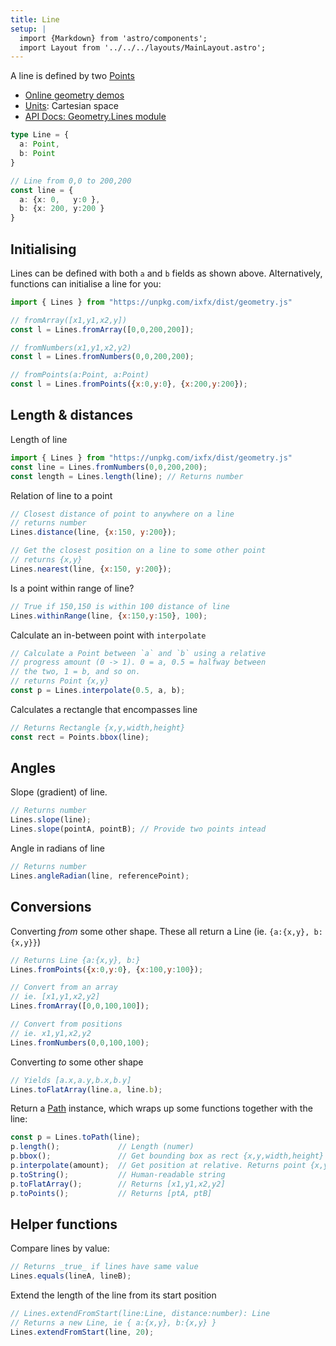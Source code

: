 ```yaml
---
title: Line
setup: |
  import {Markdown} from 'astro/components';
  import Layout from '../../../layouts/MainLayout.astro';
---
```


A line is defined by two [Points](./point)

* [Online geometry demos](https://clinth.github.io/ixfx-demos/geometry/)
* [Units](./units): Cartesian space
* [API Docs: Geometry.Lines module](https://clinth.github.io/ixfx/modules/Geometry.Lines.html)


```typescript
type Line = {
  a: Point,
  b: Point
}

// Line from 0,0 to 200,200
const line = {
  a: {x: 0,   y:0 },
  b: {x: 200, y:200 }
}
```

## Initialising

Lines can be defined with both `a` and `b` fields as shown above. Alternatively, functions can initialise a line for you:

```js
import { Lines } from "https://unpkg.com/ixfx/dist/geometry.js"

// fromArray([x1,y1,x2,y])
const l = Lines.fromArray([0,0,200,200]);

// fromNumbers(x1,y1,x2,y2)
const l = Lines.fromNumbers(0,0,200,200);

// fromPoints(a:Point, a:Point)
const l = Lines.fromPoints({x:0,y:0}, {x:200,y:200});
```

## Length & distances

Length of line

```js
import { Lines } from "https://unpkg.com/ixfx/dist/geometry.js"
const line = Lines.fromNumbers(0,0,200,200);
const length = Lines.length(line); // Returns number
```

Relation of line to a point

```js
// Closest distance of point to anywhere on a line
// returns number
Lines.distance(line, {x:150, y:200});

// Get the closest position on a line to some other point
// returns {x,y}
Lines.nearest(line, {x:150, y:200});
```

Is a point within range of line?

```js
// True if 150,150 is within 100 distance of line
Lines.withinRange(line, {x:150,y:150}, 100);
```

Calculate an in-between point with `interpolate`

```js
// Calculate a Point between `a` and `b` using a relative 
// progress amount (0 -> 1). 0 = a, 0.5 = halfway between
// the two, 1 = b, and so on.
// returns Point {x,y}
const p = Lines.interpolate(0.5, a, b);
```

Calculates a rectangle that encompasses line

```js
// Returns Rectangle {x,y,width,height}
const rect = Points.bbox(line);
```

## Angles

Slope (gradient) of line.

```js
// Returns number
Lines.slope(line);
Lines.slope(pointA, pointB); // Provide two points intead
```

Angle in radians of line

```js
// Returns number
Lines.angleRadian(line, referencePoint);
```

## Conversions

Converting _from_ some other shape. These all return a Line (ie. `{a:{x,y}, b:{x,y}}`)


```js
// Returns Line {a:{x,y}, b:}
Lines.fromPoints({x:0,y:0}, {x:100,y:100});

// Convert from an array
// ie. [x1,y1,x2,y2]
Lines.fromArray([0,0,100,100]);

// Convert from positions
// ie. x1,y1,x2,y2
Lines.fromNumbers(0,0,100,100);
```

Converting _to_ some other shape

```js
// Yields [a.x,a.y,b.x,b.y]
Lines.toFlatArray(line.a, line.b);
```

Return a [Path](path) instance, which wraps up some functions together with the line:

```js
const p = Lines.toPath(line);
p.length();             // Length (numer)
p.bbox();               // Get bounding box as rect {x,y,width,height}
p.interpolate(amount);  // Get position at relative. Returns point {x,y}
p.toString();           // Human-readable string
p.toFlatArray();        // Returns [x1,y1,x2,y2]
p.toPoints();           // Returns [ptA, ptB]
```

## Helper functions

Compare lines by value:

```js
// Returns _true_ if lines have same value
Lines.equals(lineA, lineB);
```

Extend the length of the line from its start position

```js
// Lines.extendFromStart(line:Line, distance:number): Line
// Returns a new Line, ie { a:{x,y}, b:{x,y} }
Lines.extendFromStart(line, 20);
```